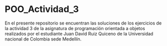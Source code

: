 # POO_Actividad_3
En el presente repositorio se encuentran las soluciones de los ejercicios de la actividad 3 de la asignatura de programación orientada a objetos realizados por el estudiante Juan David Ruiz Quiceno de la Universidad nacional de Colombia sede Medellín.
